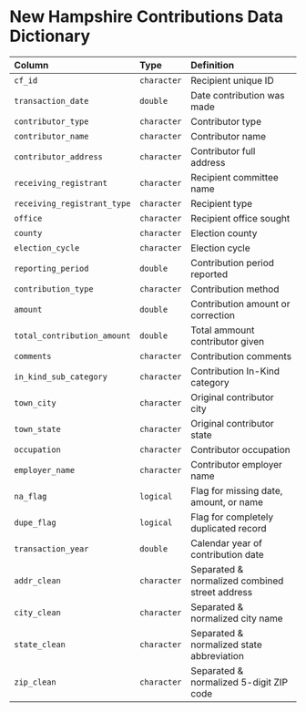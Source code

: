 # New Hampshire Contributions Data Dictionary

|Column                      |Type        |Definition                                     |
|:---------------------------|:-----------|:----------------------------------------------|
|`cf_id`                     |`character` |Recipient unique ID                            |
|`transaction_date`          |`double`    |Date contribution was made                     |
|`contributor_type`          |`character` |Contributor type                               |
|`contributor_name`          |`character` |Contributor name                               |
|`contributor_address`       |`character` |Contributor full address                       |
|`receiving_registrant`      |`character` |Recipient committee name                       |
|`receiving_registrant_type` |`character` |Recipient type                                 |
|`office`                    |`character` |Recipient office sought                        |
|`county`                    |`character` |Election county                                |
|`election_cycle`            |`character` |Election cycle                                 |
|`reporting_period`          |`double`    |Contribution period reported                   |
|`contribution_type`         |`character` |Contribution method                            |
|`amount`                    |`double`    |Contribution amount or correction              |
|`total_contribution_amount` |`double`    |Total ammount contributor given                |
|`comments`                  |`character` |Contribution comments                          |
|`in_kind_sub_category`      |`character` |Contribution In-Kind category                  |
|`town_city`                 |`character` |Original contributor city                      |
|`town_state`                |`character` |Original contributor state                     |
|`occupation`                |`character` |Contributor occupation                         |
|`employer_name`             |`character` |Contributor employer name                      |
|`na_flag`                   |`logical`   |Flag for missing date, amount, or name         |
|`dupe_flag`                 |`logical`   |Flag for completely duplicated record          |
|`transaction_year`          |`double`    |Calendar year of contribution date             |
|`addr_clean`                |`character` |Separated & normalized combined street address |
|`city_clean`                |`character` |Separated & normalized city name               |
|`state_clean`               |`character` |Separated & normalized state abbreviation      |
|`zip_clean`                 |`character` |Separated & normalized 5-digit ZIP code        |
